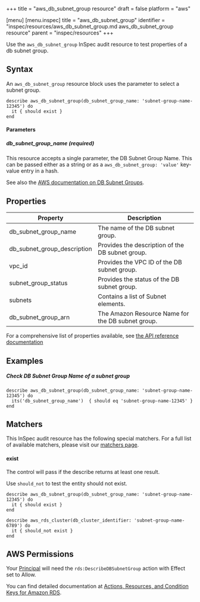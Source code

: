+++
title = "aws_db_subnet_group resource"
draft = false
platform = "aws"

[menu]
  [menu.inspec]
    title = "aws_db_subnet_group"
    identifier = "inspec/resources/aws_db_subnet_group.md aws_db_subnet_group resource"
    parent = "inspec/resources"
+++


Use the `aws_db_subnet_group` InSpec audit resource to test properties of a db subnet group.

## Syntax

 An `aws_db_subnet_group` resource block uses the parameter to select a subnet group.

    describe aws_db_subnet_group(db_subnet_group_name: 'subnet-group-name-12345') do
      it { should exist }
    end


#### Parameters

##### db\_subnet\_group\_name _(required)_

This resource accepts a single parameter, the DB Subnet Group Name.
This can be passed either as a string or as a `aws_db_subnet_group: 'value'` key-value entry in a hash.

See also the [AWS documentation on DB Subnet Groups](https://docs.aws.amazon.com/AmazonRDS/latest/UserGuide/USER_VPC.WorkingWithRDSInstanceinaVPC.html#USER_VPC.Subnets).


## Properties

|Property                     | Description|
| ---                         | --- |
|db\_subnet\_group\_name    | The name of the DB subnet group. |
|db\_subnet\_group\_description    | Provides the description of the DB subnet group. |
|vpc\_id    | Provides the VPC ID of the DB subnet group. |
|subnet\_group\_status    | Provides the status of the DB subnet group. |
|subnets    | Contains a list of Subnet elements. |
|db\_subnet\_group\_arn    | The Amazon Resource Name for the DB subnet group. |

For a comprehensive list of properties available, see [the API reference documentation](https://docs.aws.amazon.com/AmazonRDS/latest/APIReference/API_DBSubnetGroup.html)

## Examples

##### Check DB Subnet Group Name of a subnet group

    describe aws_db_subnet_group(db_subnet_group_name: 'subnet-group-name-12345') do
      its('db_subnet_group_name')  { should eq 'subnet-group-name-12345' }
    end

## Matchers

This InSpec audit resource has the following special matchers. For a full list of available matchers, please visit our [matchers page](https://www.inspec.io/docs/reference/matchers/).

#### exist

The control will pass if the describe returns at least one result.

Use `should_not` to test the entity should not exist.

    describe aws_db_subnet_group(db_subnet_group_name: 'subnet-group-name-12345') do
      it { should exist }
    end

    describe aws_rds_cluster(db_cluster_identifier: 'subnet-group-name-6789') do
      it { should_not exist }
    end

## AWS Permissions

Your [Principal](https://docs.aws.amazon.com/IAM/latest/UserGuide/intro-structure.html#intro-structure-principal) will need the `rds:DescribeDBSubnetGroup` action with Effect set to Allow.

You can find detailed documentation at [Actions, Resources, and Condition Keys for Amazon RDS](https://docs.aws.amazon.com/IAM/latest/UserGuide/list_amazonrds.html).